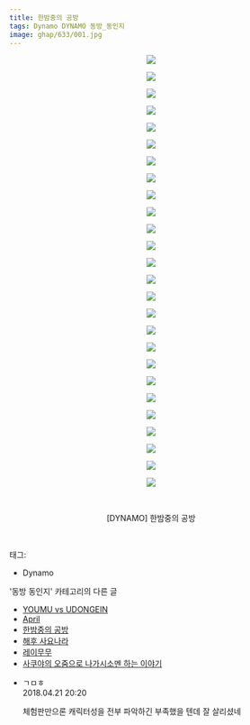 ```yaml
---
title: 한밤중의 공방
tags: Dynamo DYNAMO 동방_동인지
image: ghap/633/001.jpg
---
```

<div class="article">
<p style="text-align: center; clear: none; float: none;"><img src="{{ site.nasurl }}/ghap/633/001.jpg"/></p>
<p style="text-align: center; clear: none; float: none;"><img src="{{ site.nasurl }}/ghap/633/002.jpg"/></p>
<p style="text-align: center; clear: none; float: none;"><img src="{{ site.nasurl }}/ghap/633/003.jpg"/></p>
<p style="text-align: center; clear: none; float: none;"><img src="{{ site.nasurl }}/ghap/633/004.jpg"/></p>
<p style="text-align: center; clear: none; float: none;"><img src="{{ site.nasurl }}/ghap/633/005.jpg"/></p>
<p style="text-align: center; clear: none; float: none;"><img src="{{ site.nasurl }}/ghap/633/006.jpg"/></p>
<p style="text-align: center; clear: none; float: none;"><img src="{{ site.nasurl }}/ghap/633/007.jpg"/></p>
<p style="text-align: center; clear: none; float: none;"><img src="{{ site.nasurl }}/ghap/633/008.jpg"/></p>
<p style="text-align: center; clear: none; float: none;"><img src="{{ site.nasurl }}/ghap/633/009.jpg"/></p>
<p style="text-align: center; clear: none; float: none;"><img src="{{ site.nasurl }}/ghap/633/010.jpg"/></p>
<p style="text-align: center; clear: none; float: none;"><img src="{{ site.nasurl }}/ghap/633/011.jpg"/></p>
<p style="text-align: center; clear: none; float: none;"><img src="{{ site.nasurl }}/ghap/633/012.jpg"/></p>
<p style="text-align: center; clear: none; float: none;"><img src="{{ site.nasurl }}/ghap/633/013.jpg"/></p>
<p style="text-align: center; clear: none; float: none;"><img src="{{ site.nasurl }}/ghap/633/014.jpg"/></p>
<p style="text-align: center; clear: none; float: none;"><img src="{{ site.nasurl }}/ghap/633/015.jpg"/></p>
<p style="text-align: center; clear: none; float: none;"><img src="{{ site.nasurl }}/ghap/633/016.jpg"/></p>
<p style="text-align: center; clear: none; float: none;"><img src="{{ site.nasurl }}/ghap/633/017.jpg"/></p>
<p style="text-align: center; clear: none; float: none;"><img src="{{ site.nasurl }}/ghap/633/018.jpg"/></p>
<p style="text-align: center; clear: none; float: none;"><img src="{{ site.nasurl }}/ghap/633/019.jpg"/></p>
<p style="text-align: center; clear: none; float: none;"><img src="{{ site.nasurl }}/ghap/633/020.jpg"/></p>
<p style="text-align: center; clear: none; float: none;"><img src="{{ site.nasurl }}/ghap/633/021.jpg"/></p>
<p style="text-align: center; clear: none; float: none;"><img src="{{ site.nasurl }}/ghap/633/022.jpg"/></p>
<p style="text-align: center; clear: none; float: none;"><img src="{{ site.nasurl }}/ghap/633/023.jpg"/></p>
<p style="text-align: center; clear: none; float: none;"><img src="{{ site.nasurl }}/ghap/633/024.jpg"/></p>
<p style="text-align: center; clear: none; float: none;"><img src="{{ site.nasurl }}/ghap/633/025.jpg"/></p>
<p style="text-align: center; clear: none; float: none;"><img src="{{ site.nasurl }}/ghap/633/026.jpg"/></p>
<p style="text-align: center; clear: none; float: none;"><br/></p>
<p style="text-align: center; clear: none; float: none;">[DYNAMO] 한밤중의 공방</p>
<p><br/></p>
</div><div class="tagTrail">
<p>태그: </p>
<ul>
<li>Dynamo</li>
</ul>
</div><div class="another">
<p>'동방 동인지' 카테고리의 다른 글</p>
<ul>
<li><a href="/2016-07-02-ghap_635">YOUMU vs UDONGEIN</a></li>
<li><a href="/2016-07-02-ghap_634">April</a></li>
<li><a href="/2016-07-02-ghap_633">한밤중의 공방</a></li>
<li><a href="/2016-07-02-ghap_632">해후 사요나라</a></li>
<li><a href="/2016-07-02-ghap_631">레이무무</a></li>
<li><a href="/2016-07-02-ghap_630">사쿠야의 오줌으로 나가시소멘 하는 이야기</a></li>
</ul>
</div><div class="cb_module cb_fluid">
<div class="cb_wrt cb_profile">
<div class="comment">
<ul>
<li class="cb_thumb_off" id="comment15242742">
<div class="cb_comment_area">
<div class="cb_info_area">
<div class="cb_section">
<span class="cb_nick_name">ㄱㅁㅎ</span>
</div>
<div class="cb_section">
<span class="cb_date">2018.04.21 20:20 </span>
</div>
</div>
<div class="cb_dsc_comment">
<p class="cb_dsc">
											체험판만으론 캐릭터성을 전부 파악하긴 부족했을 텐데 잘 살리셨네
										</p>
</div>
</div></li>
</ul>
</div>
</div><!-- commentList close -->
</div>